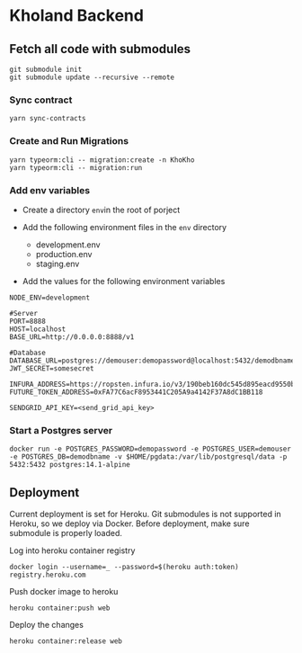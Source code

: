 # Kholand Backend

## Fetch all code with submodules
```
git submodule init
git submodule update --recursive --remote
```

### Sync contract
```
yarn sync-contracts
```

### Create and Run Migrations
```
yarn typeorm:cli -- migration:create -n KhoKho
yarn typeorm:cli -- migration:run
```

### Add env variables
* Create a directory `env`in the root of porject
* Add the following environment files in the `env` directory
    * development.env
    * production.env
    * staging.env
    
* Add the values for the following environment variables

```
NODE_ENV=development

#Server
PORT=8888
HOST=localhost
BASE_URL=http://0.0.0.0:8888/v1

#Database
DATABASE_URL=postgres://demouser:demopassword@localhost:5432/demodbname
JWT_SECRET=somesecret

INFURA_ADDRESS=https://ropsten.infura.io/v3/190beb160dc545d895eacd9550b2516e
FUTURE_TOKEN_ADDRESS=0xFA77C6acF8953441C205A9a4142F37A8dC1BB118

SENDGRID_API_KEY=<send_grid_api_key>
```

### Start a Postgres server
```
docker run -e POSTGRES_PASSWORD=demopassword -e POSTGRES_USER=demouser -e POSTGRES_DB=demodbname -v $HOME/pgdata:/var/lib/postgresql/data -p 5432:5432 postgres:14.1-alpine
```


## Deployment
Current deployment is set for Heroku. Git submodules is not supported in Heroku, so we deploy via Docker.
Before deployment, make sure submodule is properly loaded.


Log into heroku container registry
```
docker login --username=_ --password=$(heroku auth:token) registry.heroku.com
```
Push docker image to heroku
```
heroku container:push web
```
Deploy the changes
```
heroku container:release web
```



